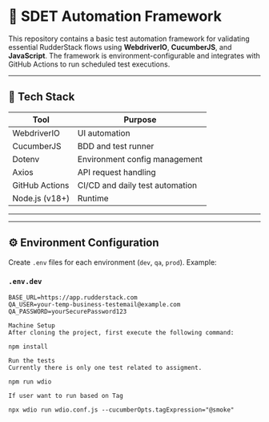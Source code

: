 # 🧪 SDET Automation Framework

This repository contains a basic test automation framework for validating essential RudderStack flows using **WebdriverIO**, **CucumberJS**, and **JavaScript**. The framework is environment-configurable and integrates with GitHub Actions to run scheduled test executions.

---


## 🧰 Tech Stack

| Tool              | Purpose                             |
|-------------------|-------------------------------------|
| WebdriverIO       | UI automation                       |
| CucumberJS        | BDD and test runner                 |
| Dotenv            | Environment config management       |
| Axios             | API request handling                |
| GitHub Actions    | CI/CD and daily test automation     |
| Node.js (v18+)    | Runtime                             |

---


---

## ⚙️ Environment Configuration

Create `.env` files for each environment (`dev`, `qa`, `prod`). Example:

### `.env.dev`

```env
BASE_URL=https://app.rudderstack.com
QA_USER=your-temp-business-testemail@example.com
QA_PASSWORD=yourSecurePassword123

Machine Setup
After cloning the project, first execute the following command:

npm install

Run the tests
Currently there is only one test related to assigment.

npm run wdio

If user want to run based on Tag

npx wdio run wdio.conf.js --cucumberOpts.tagExpression="@smoke"


